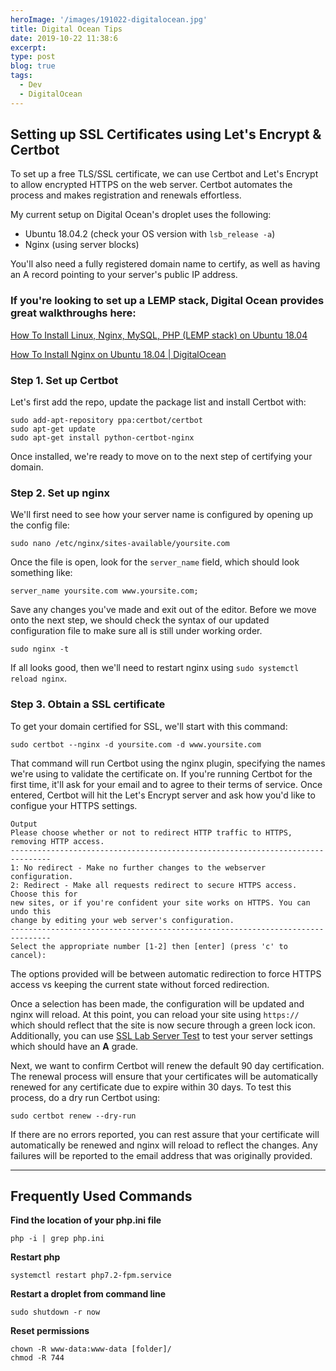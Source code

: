 ```yaml
---
heroImage: '/images/191022-digitalocean.jpg'
title: Digital Ocean Tips
date: 2019-10-22 11:38:6
excerpt: 
type: post
blog: true
tags:
  - Dev
  - DigitalOcean
---
```


## Setting up SSL Certificates using Let's Encrypt & Certbot

To set up a free TLS/SSL certificate, we can use Certbot and Let's Encrypt to allow encrypted HTTPS on the web server. Certbot automates the process and makes registration and renewals effortless.

My current setup on Digital Ocean's droplet uses the following:

- Ubuntu 18.04.2 (check your OS version with `lsb_release -a`)
- Nginx (using server blocks)

You'll also need a fully registered domain name to certify, as well as having an A record pointing to your server's public IP address.

<div class="callout">
  <h3 class="callout__title">If you're looking to set up a LEMP stack, Digital Ocean provides great walkthroughs here:</h3>

  [How To Install Linux, Nginx, MySQL, PHP (LEMP stack) on Ubuntu 18.04](https://www.digitalocean.com/community/tutorials/how-to-install-linux-nginx-mysql-php-lemp-stack-ubuntu-18-04)

  [How To Install Nginx on Ubuntu 18.04 | DigitalOcean](https://www.digitalocean.com/community/tutorials/how-to-install-nginx-on-ubuntu-18-04)

</div>

### Step 1. Set up Certbot

Let's first add the repo, update the package list and install Certbot with: 
```
sudo add-apt-repository ppa:certbot/certbot
sudo apt-get update
sudo apt-get install python-certbot-nginx
```

Once installed, we're ready to move on to the next step of certifying your domain.

### Step 2. Set up nginx

We'll first need to see how your server name is configured by opening up the config file:

```
sudo nano /etc/nginx/sites-available/yoursite.com
```

Once the file is open, look for the `server_name` field, which should look something like:

```
server_name yoursite.com www.yoursite.com;
```

Save any changes you've made and exit out of the editor. Before we move onto the next step, we should check the syntax of our updated configuration file to make sure all is still under working order.

```
sudo nginx -t
```

If all looks good, then we'll need to restart nginx using `sudo systemctl reload nginx`.

### Step 3. Obtain a SSL certificate

To get your domain certified for SSL, we'll start with this command:
```
sudo certbot --nginx -d yoursite.com -d www.yoursite.com
```

That command will run Certbot using the nginx plugin, specifying the names we're using to validate the certificate on. If you're running Certbot for the first time, it'll ask for your email and to agree to their terms of service. Once entered, Certbot will hit the Let's Encrypt server and ask how you'd like to configue your HTTPS settings.

```
Output
Please choose whether or not to redirect HTTP traffic to HTTPS, removing HTTP access.
-------------------------------------------------------------------------------
1: No redirect - Make no further changes to the webserver configuration.
2: Redirect - Make all requests redirect to secure HTTPS access. Choose this for
new sites, or if you're confident your site works on HTTPS. You can undo this
change by editing your web server's configuration.
-------------------------------------------------------------------------------
Select the appropriate number [1-2] then [enter] (press 'c' to cancel):
```

The options provided will be between automatic redirection to force HTTPS access vs keeping the current state without forced redirection.

Once a selection has been made, the configuration will be updated and nginx will reload. At this point, you can reload your site using `https://` which should reflect that the site is now secure through a green lock icon. Additionally, you can use [SSL Lab Server Test](https://www.ssllabs.com/ssltest/) to test your server settings which should have an <strong>A</strong> grade.

Next, we want to confirm Certbot will renew the default 90 day certification. The renewal process will ensure that your certificates will be automatically renewed for any certificate due to expire within 30 days. To test this process, do a dry run Certbot using:

```
sudo certbot renew --dry-run
```

If there are no errors reported, you can rest assure that your certificate will automatically be renewed and nginx will reload to reflect the changes. Any failures will be reported to the email address that was originally provided.

---

## Frequently Used Commands

**Find the location of your php.ini file**
```
php -i | grep php.ini
```

**Restart php**
```
systemctl restart php7.2-fpm.service
``` 

**Restart a droplet from command line**
```
sudo shutdown -r now
```

**Reset permissions**
```
chown -R www-data:www-data [folder]/
chmod -R 744
``` 

